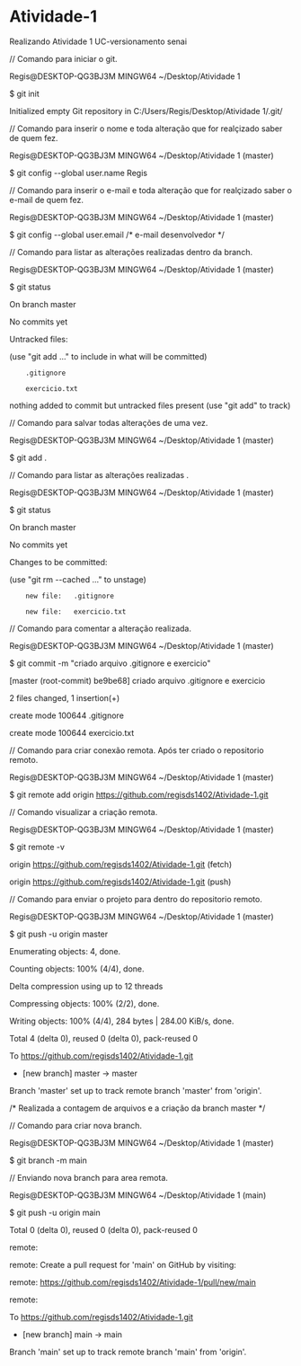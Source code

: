 # Atividade-1
Realizando Atividade 1 UC-versionamento senai

// Comando para iniciar o git.

Regis@DESKTOP-QG3BJ3M MINGW64 ~/Desktop/Atividade 1

$ git init

Initialized empty Git repository in C:/Users/Regis/Desktop/Atividade 1/.git/

// Comando para inserir o nome e toda alteração que for realçizado saber de quem fez.

Regis@DESKTOP-QG3BJ3M MINGW64 ~/Desktop/Atividade 1 (master)

$ git config --global user.name Regis

// Comando para inserir o e-mail e toda alteração que for realçizado saber o e-mail de quem fez.

Regis@DESKTOP-QG3BJ3M MINGW64 ~/Desktop/Atividade 1 (master)

$ git config --global user.email /* e-mail desenvolvedor */

// Comando para listar as alterações realizadas dentro da branch.

Regis@DESKTOP-QG3BJ3M MINGW64 ~/Desktop/Atividade 1 (master)

$ git status

On branch master

No commits yet

Untracked files:

  (use "git add <file>..." to include in what will be committed)

        .gitignore

        exercicio.txt

nothing added to commit but untracked files present (use "git add" to track)

// Comando para salvar todas alterações de uma vez.

Regis@DESKTOP-QG3BJ3M MINGW64 ~/Desktop/Atividade 1 (master)

$ git add .

// Comando para listar as alterações realizadas .

Regis@DESKTOP-QG3BJ3M MINGW64 ~/Desktop/Atividade 1 (master)

$ git status

On branch master

No commits yet

Changes to be committed:

  (use "git rm --cached <file>..." to unstage)

        new file:   .gitignore

        new file:   exercicio.txt

// Comando para comentar a alteração realizada.

Regis@DESKTOP-QG3BJ3M MINGW64 ~/Desktop/Atividade 1 (master)

$ git commit -m "criado arquivo .gitignore e exercicio"

[master (root-commit) be9be68] criado arquivo .gitignore e exercicio

 2 files changed, 1 insertion(+)

 create mode 100644 .gitignore

 create mode 100644 exercicio.txt

// Comando para criar conexão remota. Após ter criado o repositorio remoto.

Regis@DESKTOP-QG3BJ3M MINGW64 ~/Desktop/Atividade 1 (master)

$ git remote add origin https://github.com/regisds1402/Atividade-1.git

// Comando visualizar a criação remota.

Regis@DESKTOP-QG3BJ3M MINGW64 ~/Desktop/Atividade 1 (master)

$ git remote -v

origin  https://github.com/regisds1402/Atividade-1.git (fetch)

origin  https://github.com/regisds1402/Atividade-1.git (push)

// Comando para enviar o projeto para dentro do repositorio remoto.

Regis@DESKTOP-QG3BJ3M MINGW64 ~/Desktop/Atividade 1 (master)

$ git push -u origin master

Enumerating objects: 4, done.

Counting objects: 100% (4/4), done.

Delta compression using up to 12 threads

Compressing objects: 100% (2/2), done.

Writing objects: 100% (4/4), 284 bytes | 284.00 KiB/s, done.

Total 4 (delta 0), reused 0 (delta 0), pack-reused 0

To https://github.com/regisds1402/Atividade-1.git

 * [new branch]      master -> master

Branch 'master' set up to track remote branch 'master' from 'origin'.

/* Realizada a contagem de arquivos e a criação da branch master */

// Comando para criar nova branch.

Regis@DESKTOP-QG3BJ3M MINGW64 ~/Desktop/Atividade 1 (master)

$ git branch -m main

// Enviando nova branch para area remota.

Regis@DESKTOP-QG3BJ3M MINGW64 ~/Desktop/Atividade 1 (main)

$ git push -u origin main

Total 0 (delta 0), reused 0 (delta 0), pack-reused 0

remote:

remote: Create a pull request for 'main' on GitHub by visiting:

remote:      https://github.com/regisds1402/Atividade-1/pull/new/main

remote:

To https://github.com/regisds1402/Atividade-1.git

 * [new branch]      main -> main

Branch 'main' set up to track remote branch 'main' from 'origin'.
